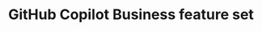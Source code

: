 ---
title: GitHub Copilot Business feature set
intro: 'Get an overview of all the sub-features included in {% data variables.product.prodname_copilot_for_business %}.'
versions:
  feature: copilot
topics:
  - Copilot
shortTitle: Copilot Business feature set
---